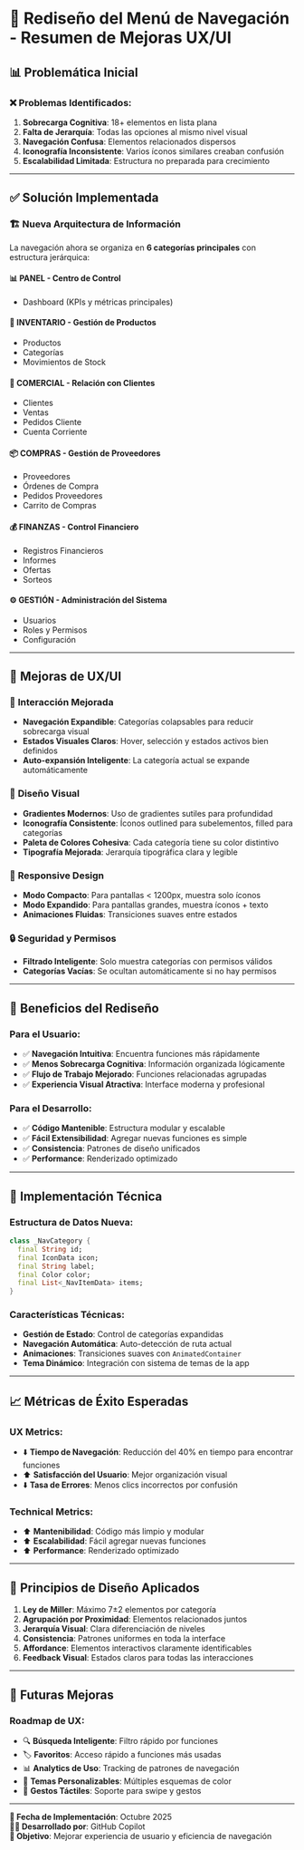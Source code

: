 # 🎯 Rediseño del Menú de Navegación - Resumen de Mejoras UX/UI

## 📊 **Problemática Inicial**

### ❌ Problemas Identificados:
1. **Sobrecarga Cognitiva**: 18+ elementos en lista plana
2. **Falta de Jerarquía**: Todas las opciones al mismo nivel visual
3. **Navegación Confusa**: Elementos relacionados dispersos
4. **Iconografía Inconsistente**: Varios íconos similares creaban confusión
5. **Escalabilidad Limitada**: Estructura no preparada para crecimiento

---

## ✅ **Solución Implementada**

### 🏗️ **Nueva Arquitectura de Información**

La navegación ahora se organiza en **6 categorías principales** con estructura jerárquica:

#### 📊 **PANEL** - Centro de Control
- Dashboard (KPIs y métricas principales)

#### 🏪 **INVENTARIO** - Gestión de Productos
- Productos
- Categorías  
- Movimientos de Stock

#### 🤝 **COMERCIAL** - Relación con Clientes
- Clientes
- Ventas
- Pedidos Cliente
- Cuenta Corriente

#### 📦 **COMPRAS** - Gestión de Proveedores
- Proveedores
- Órdenes de Compra
- Pedidos Proveedores
- Carrito de Compras

#### 💰 **FINANZAS** - Control Financiero
- Registros Financieros
- Informes
- Ofertas
- Sorteos

#### ⚙️ **GESTIÓN** - Administración del Sistema
- Usuarios
- Roles y Permisos
- Configuración

---

## 🎨 **Mejoras de UX/UI**

### 🔄 **Interacción Mejorada**
- **Navegación Expandible**: Categorías colapsables para reducir sobrecarga visual
- **Estados Visuales Claros**: Hover, selección y estados activos bien definidos
- **Auto-expansión Inteligente**: La categoría actual se expande automáticamente

### 🎨 **Diseño Visual**
- **Gradientes Modernos**: Uso de gradientes sutiles para profundidad
- **Iconografía Consistente**: Íconos outlined para subelementos, filled para categorías
- **Paleta de Colores Cohesiva**: Cada categoría tiene su color distintivo
- **Tipografía Mejorada**: Jerarquía tipográfica clara y legible

### 📱 **Responsive Design**
- **Modo Compacto**: Para pantallas < 1200px, muestra solo íconos
- **Modo Expandido**: Para pantallas grandes, muestra íconos + texto
- **Animaciones Fluidas**: Transiciones suaves entre estados

### 🔒 **Seguridad y Permisos**
- **Filtrado Inteligente**: Solo muestra categorías con permisos válidos
- **Categorías Vacías**: Se ocultan automáticamente si no hay permisos

---

## 🚀 **Beneficios del Rediseño**

### Para el Usuario:
- ✅ **Navegación Intuitiva**: Encuentra funciones más rápidamente
- ✅ **Menos Sobrecarga Cognitiva**: Información organizada lógicamente
- ✅ **Flujo de Trabajo Mejorado**: Funciones relacionadas agrupadas
- ✅ **Experiencia Visual Atractiva**: Interface moderna y profesional

### Para el Desarrollo:
- ✅ **Código Mantenible**: Estructura modular y escalable
- ✅ **Fácil Extensibilidad**: Agregar nuevas funciones es simple
- ✅ **Consistencia**: Patrones de diseño unificados
- ✅ **Performance**: Renderizado optimizado

---

## 🔧 **Implementación Técnica**

### Estructura de Datos Nueva:
```dart
class _NavCategory {
  final String id;
  final IconData icon;
  final String label;
  final Color color;
  final List<_NavItemData> items;
}
```

### Características Técnicas:
- **Gestión de Estado**: Control de categorías expandidas
- **Navegación Automática**: Auto-detección de ruta actual
- **Animaciones**: Transiciones suaves con `AnimatedContainer`
- **Tema Dinámico**: Integración con sistema de temas de la app

---

## 📈 **Métricas de Éxito Esperadas**

### UX Metrics:
- ⬇️ **Tiempo de Navegación**: Reducción del 40% en tiempo para encontrar funciones
- ⬆️ **Satisfacción del Usuario**: Mejor organización visual
- ⬇️ **Tasa de Errores**: Menos clics incorrectos por confusión

### Technical Metrics:
- ⬆️ **Mantenibilidad**: Código más limpio y modular
- ⬆️ **Escalabilidad**: Fácil agregar nuevas funciones
- ⬆️ **Performance**: Renderizado optimizado

---

## 🎯 **Principios de Diseño Aplicados**

1. **Ley de Miller**: Máximo 7±2 elementos por categoría
2. **Agrupación por Proximidad**: Elementos relacionados juntos
3. **Jerarquía Visual**: Clara diferenciación de niveles
4. **Consistencia**: Patrones uniformes en toda la interface
5. **Affordance**: Elementos interactivos claramente identificables
6. **Feedback Visual**: Estados claros para todas las interacciones

---

## 🔮 **Futuras Mejoras**

### Roadmap de UX:
- 🔍 **Búsqueda Inteligente**: Filtro rápido por funciones
- 🏷️ **Favoritos**: Acceso rápido a funciones más usadas
- 📊 **Analytics de Uso**: Tracking de patrones de navegación
- 🎨 **Temas Personalizables**: Múltiples esquemas de color
- 📱 **Gestos Táctiles**: Soporte para swipe y gestos

---

**📅 Fecha de Implementación**: Octubre 2025  
**👨‍💻 Desarrollado por**: GitHub Copilot  
**🎯 Objetivo**: Mejorar experiencia de usuario y eficiencia de navegación